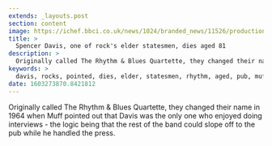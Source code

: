 ```yaml
--- 
extends: _layouts.post 
section: content 
image: https://ichef.bbci.co.uk/news/1024/branded_news/11526/production/_115005907_spencer_davis_getty.jpg 
title: > 
  Spencer Davis, one of rock's elder statesmen, dies aged 81 
description: > 
  Originally called The Rhythm & Blues Quartette, they changed their name in 1964 when Muff pointed out that Davis was the only one who enjoyed doing interviews - the logic being that the rest of the band could slope off to the pub while he handled the press. 
keywords: > 
  davis, rocks, pointed, dies, elder, statesmen, rhythm, aged, pub, muff, press, logic, spencer, 81, slope, rest, originally, quartette 
date: 1603273870.8421812 
--- 
```

<div><p>Originally called The Rhythm &amp; Blues Quartette, they changed their name in 1964 when Muff pointed out that Davis was the only one who enjoyed doing interviews - the logic being that the rest of the band could slope off to the pub while he handled the press.</p></div>